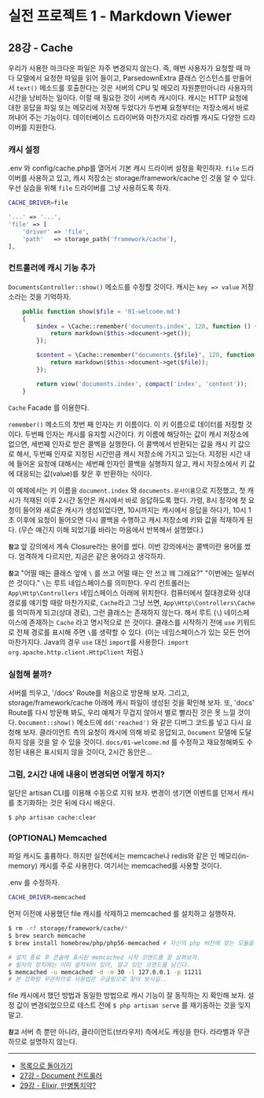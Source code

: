 # 실전 프로젝트 1 - Markdown Viewer 

## 28강 - Cache

우리가 사용한 마크다운 파일은 자주 변경되지 않는다. 즉, 매번 사용자가 요청할 때 마다 모델에서 요청한 파일을 읽어 들이고, ParsedownExtra 클래스 인스턴스를 만들어서 `text()` 메소드를 호출한다는 것은 서버의 CPU 및 메모리 자원뿐만아니라 사용자의 시간을 낭비하는 일이다. 이럴 때 필요한 것이 서버측 캐시이다. 캐시는 HTTP 요청에 대한 응답을 파일 또는 메모리에 저장해 두었다가 두번째 요청부터는 저장소에서 바로 꺼내어 주는 기능이다. 데이터베이스 드라이버와 마찬가지로 라라벨 캐시도 다양한 드라이버를 지원한다.

### 캐시 설정

.env 와 config/cache.php를 열어서 기본 캐시 드라이버 설정을 확인하자. `file` 드라이버를 사용하고 있고, 캐시 저장소는 storage/framework/cache 인 것을 알 수 있다. 우선 실습을 위해 `file` 드라이버를 그냥 사용하도록 하자.

```bash
CACHE_DRIVER=file
```

```php
'...' => '...',
'file' => [
    'driver' => 'file',
    'path'   => storage_path('framework/cache'),
],
```

### 컨트롤러에 캐시 기능 추가

`DocumentsController::show()` 메소드를 수정할 것이다. 캐시는 `key => value` 저장소라는 것을 기억하자.

```php
    public function show($file = '01-welcome.md')
    {
        $index = \Cache::remember('documents.index', 120, function () {
            return markdown($this->document->get());
        });

        $content = \Cache::remember("documents.{$file}", 120, function() use ($file) {
            return markdown($this->document->get($file));
        });

        return view('documents.index', compact('index', 'content'));
    }
```

`Cache` Facade 를 이용한다. 

`remember()` 메소드의 첫번 째 인자는 키 이름이다. 이 키 이름으로 데이터를 저장할 것이다. 두번째 인자는 캐시를 유지할 시간이다. 키 이름에 해당하는 값이 캐시 저장소에 없으면, 세번째 인자로 받은 콜백을 실행한다. 이 콜백에서 반환되는 값을 캐시 키 값으로 해서, 두번째 인자로 지정된 시간만큼 캐시 저장소에 가지고 있는다. 지정된 시간 내에 들어온 요청에 대해서는 세번째 인자인 콜백을 실행하지 않고, 캐시 저장소에서 키 값에 대응되는 값(value)를 찾은 후 반환하는 식이다. 

이 예제에서는 키 이름을 `document.index` 와 `documents.문서이름`으로 지정했고, 첫 캐시가 적재된 이후 2시간 동안은 캐시에서 바로 응답하도록 했다. 가령, 8시 정각에 첫 요청이 들어와 새로운 캐시가 생성되었다면, 10시까지는 캐시에서 응답을 하다가, 10시 1초 이후에 요청이 들어오면 다시 콜백을 수행하고 캐시 저장소에 키와 값을 적재하게 된다. (무슨 얘긴지 이해 되었기를 바라는 마음에서 반복해서 설명했다.)

**`참고`** 앞 강의에서 계속 Closure라는 용어를 썼다. 이번 강의에서는 콜백이란 용어를 썼다. 엄격하게 다르지만, 지금은 같은 용어라고 생각하자.

**`참고`** "어떨 때는 클래스 앞에 `\` 를 쓰고 어떨 때는 안 쓰고 왜 그래요?" "이번에는 일부러 쓴 것이다." `\`는 루트 네임스페이스를 의미한다. 우리 컨트롤러는 `App\Http\Controllers` 네임스페이스 아래에 위치한다. 컴퓨터에서 절대경로와 상대 경로를 얘기할 때랑 마찬가지로, `Cache`라고 그냥 쓰면, `App\Http\Controllers\Cache`를 의미하게 되고(상대 경로), 그런 클래스는 존재하지 않는다. 해서 루트 (`\`) 네이스페이스에 존재하는 `Cache` 라고 명시적으로 쓴 것이다. 클래스를 시작하기 전에 `use` 키워드로 전체 경로를 표시해 주면 `\`를 생략할 수 있다. (이는 네임스페이스가 있는 모든 언어 마찬가지다. Java의 경우 `use` 대신 `import`를 사용한다. `import org.apache.http.client.HttpClient` 처럼.)
 
### 실험해 볼까?

서버를 띄우고, '/docs' Route를 처음으로 방문해 보자. 그리고, storage/framework/cache 아래에 캐시 파일이 생성된 것을 확인해 보자. 또, 'docs' Route를 다시 방문해 봐도, 우리 예제가 무겁지 않아서 별로 빨라진 것은 못 느낄 것이다. `Document::show()` 메소드에 `dd('reached')` 와 같은 디버그 코드를 넣고 다시 요청해 보자. 클라이언트 측의 요청이 캐시에 의해 바로 응답되고, `Document` 모델에 도달하지 않을 것을 알 수 있을 것이다. `docs/01-welcome.md` 를 수정하고 재요청해봐도 수정된 내용은 표시되지 않을 것이다, 2시간 동안은...
 
### 그럼, 2시간 내에 내용이 변경되면 어떻게 하지?

일단은 artisan CLI를 이용해 수동으로 지워 보자. 변경이 생기면 이벤트를 던져서 캐시를 초기화하는 것은 뒤에 다시 배운다.

```bash
$ php artisan cache:clear
```
 
 ### (OPTIONAL) Memcached
 
파일 캐시도 훌륭하다. 하지만 실전에서는 memcache나 redis와 같은 인 메모리(in-memory) 캐시를 주로 사용한다. 여기서는 memcached를 사용할 것이다.
  
.env 를 수정하자.

```bash
CACHE_DRIVER=memcached
```

먼저 이전에 사용했던 file 캐시를 삭제하고 memcached 를 설치하고 실행하자.

```bash
$ rm -rf storage/framework/cache/*
$ brew search memcache
$ brew install homebrew/php/php56-memcached # 자신의 php 버전에 맞는 모듈을 설치하자.

# 설치 종료 후 콘솔에 표시된 memcached 시작 코맨드를 잘 살펴보자.
# 필자의 장치에는 이미 설치되어 있어, 알고 있던 코맨드를 남긴다.
$ memcached -u memcached -d -m 30 -l 127.0.0.1 -p 11211
# 본 강좌랑 무관하므로 사용법은 구글링으로 찾아 보시길..
```

file 캐시에서 했던 방법과 동일한 방법으로 캐시 기능이 잘 동작하는 지 확인해 보자. 설정 값이 변경되었으므로 테스트 전에 `$ php artisan serve` 를 재기동하는 것을 잊지 말고.

**`참고`** 서버 측 뿐만 아니라, 클라이언트(브라우저) 측에서도 캐싱을 한다. 라라벨과 무관하므로 설명하지 않는다.

<!--@start-->
---

- [목록으로 돌아가기](../readme.md)
- [27강 - Document 컨트롤러](27-document-controller.md)
- [29강 - Elixir, 만병통치약?](29-elixir.md)
<!--@end-->
